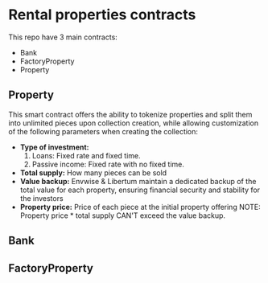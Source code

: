 # Rental properties contracts

This repo have 3 main contracts:
- Bank
- FactoryProperty
- Property

## **Property**
This smart contract offers the ability to tokenize properties and split them into unlimited pieces upon collection creation, while allowing customization of the following parameters when creating the collection:
- **Type of investment:**
    1. Loans: Fixed rate and fixed time.
    2. Passive income: Fixed rate with no fixed time.
- **Total supply:** How many pieces can be sold
- **Value backup:** Envwise & Libertum maintain a dedicated backup of the total value for each property, ensuring financial security and stability for the investors
- **Property price:** Price of each piece at the initial property offering 
    NOTE: Property price * total supply CAN'T exceed the value backup.



## **Bank**
## **FactoryProperty**
